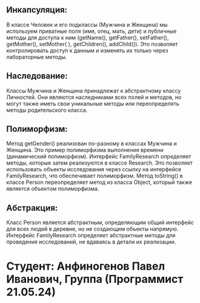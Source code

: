 ## Инкапсуляция:

В классе Человек и его подклассы (Мужчина и Женщина) мы используем приватные поля (имя, отец, мать, дети) и публичные методы для доступа к ним (getName(), getFather(), setFather(), getMother(), setMother( ), getChildren(), addChild()).
Это позволяет контролировать доступ к данным и изменять их только через лабораторные методы.


## Наследование:

Классы Мужчина и Женщина принадлежат к абстрактному классу Личностей.
Они являются наследниками всех полей и методов, но могут также иметь свои уникальные методы или переопределять методы родительского класса.


## Полиморфизм:

Метод getGender() реализован по-разному в классах Мужчина и Женщина. Это пример полиморфизма выполнения времени (динамический полиморфизм).
Интерфейс FamilyResearch определяет методы, которые затем реализуются в классе Research. Это позволяет использовать объекты исследования через ссылку на интерфейсе FamilyResearch, что обеспечивает полиморфизм.
Метод toString() в классе Person переопределяет метод из класса Object, который также является объектом полиморфизма.


## Абстракция:

Класс Person является абстрактным, определяющим общий интерфейс для всех людей в деревне, но не создающим объекты напрямую.
Интерфейс FamilyResearch определяет абстрактные методы для проведения исследований, не вдаваясь в детали их реализации.

# Студент: Анфиногенов Павел Иванович, Группа (Программист 21.05.24)
